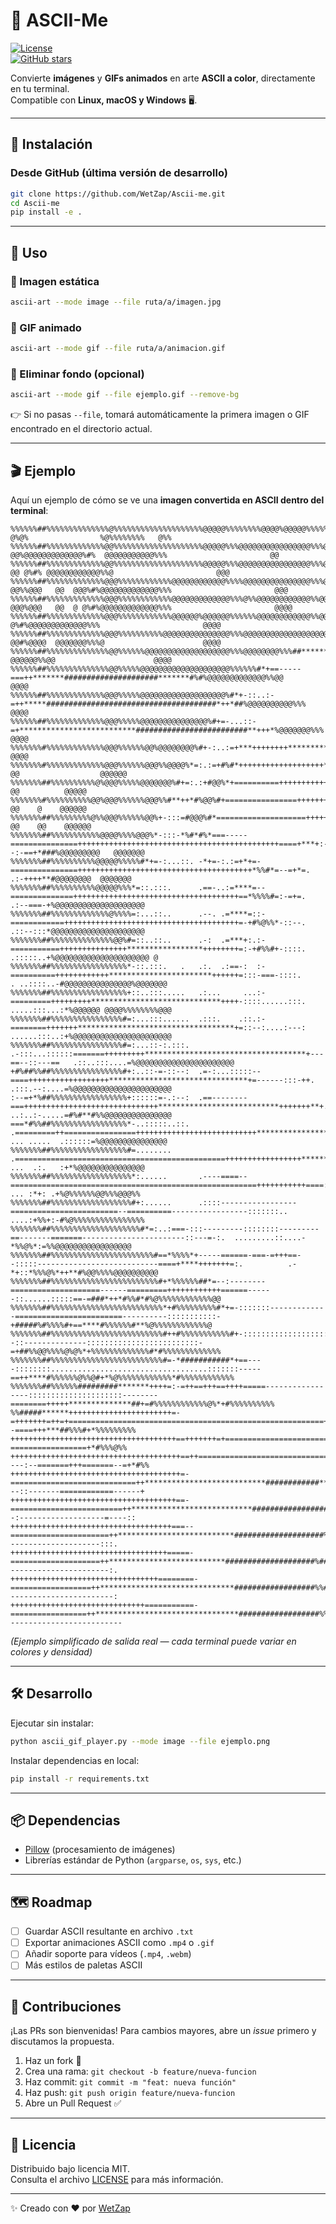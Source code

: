 # 🎨 ASCII-Me

[![License](https://img.shields.io/github/license/WetZap/Ascii-Me)](LICENSE)  
[![GitHub stars](https://img.shields.io/github/stars/WetZap/Ascii-Me?style=social)](https://github.com/WetZap/Ascii-Me/stargazers)  

Convierte **imágenes** y **GIFs animados** en arte **ASCII a color**, directamente en tu terminal.  
Compatible con **Linux, macOS y Windows** 🖥️.

---

## 🚀 Instalación

### Desde GitHub (última versión de desarrollo)
```bash
git clone https://github.com/WetZap/Ascii-me.git
cd Ascii-me
pip install -e .
```

---

## 📌 Uso

### 🔹 Imagen estática
```bash
ascii-art --mode image --file ruta/a/imagen.jpg
```

### 🔹 GIF animado
```bash
ascii-art --mode gif --file ruta/a/animacion.gif
```

### 🔹 Eliminar fondo (opcional)
```bash
ascii-art --mode gif --file ejemplo.gif --remove-bg
```

👉 Si no pasas `--file`, tomará automáticamente la primera imagen o GIF encontrado en el directorio actual.

---

## 🎬 Ejemplo

Aquí un ejemplo de cómo se ve una **imagen convertida en ASCII dentro del terminal**:

```
%%%%%%##%%%%%%%%%%%%%%@%%%%%%%%%%%%%%%%%%%%@@@@@%%%%%%%%@@@@%@@@@@%%%%%@@@@@@@@@@@@@@@@@%@@@%@@@@@@@@@@@%%%#%@@@@@@@@@@@@@%%% @%@%                %@%%%%%%%%   @%%
%%%%%%##%%%%%%%%%%%%%@@%%%%%%%%%%%%%%%%%%%%@@@@@%%%@@@@@@@@@@@@@@@@%%%@@@@@@@@@@@@@@@@@@  @@%@@@@@@@@@@@@@%#%  @@@@@@@@@@@%%%                       @@            
%%%%%%##%%%%%%%%%%%%%@@%%%%%%%%%%%%%%%%%%%%@@@@@%%%@@@@@@@@@@@@@@@@%%%@@@@@@@@@@@@@@@@@@@@@%%@@@@@@@@ @@ @%#% @@@@@@@@@@@@%%@                       @@@           
%%%%%%##%%%%%%%%%%%%%@@@%%%%%%%%%%%%@@@@@@@@@@@@%%%%@@@@@@@@@@@@@@@%%%@@@@@@@@@@@@@@@@@@ @@%%@@@   @@  @@@%#%@@@@@@@@@@@@@%%%                       @@@           
%%%%%%##%%%%%%%%%%%%%@@@%%%%%%%%%%%%@@@@@@@@@@@@@%%%@%%@@@@@@@@@@@@%%@@@@@@@@@@@@@@@@@@  @@@%@@@   @@  @ @%#%@@@@@@@@@@@@@%%%                       @@@@          
%%%%%%##%%%%%%%%%%%%%@@@%%%%%%%%%%%%@@@@@@%@@@@@@%%%%%%@@@@@@@@@@@@%%@@@@@@@@@@@@@@@@@@@@@@%%@@@@@@@@    @%#%@@@@@@@@@@@@@%%%                       @@@@          
%%%%%%##%%%%%%%%%%%%%@@@%%%%%%%%%%@@@@@@@@@@@@@@@%%%@@@@@@@@@@@@@@@@@@@@@@@@%%%%%%%%%%%%@@@%%@@@@@@@@@@@ @@#%@@@@  @@@@@@@%%%@                      @@@@          
%%%%%%##%%%%%%%%%%%%%%@@%%%%%%@@@@@@@@@@@@@@@@@@@%%%@@@@@@@@%%%##*******++++++++++++++**********###%%%@@@@@#%@@@@   @@@@@@%%@@                      @@@@          
%%%%%%##%%%%%%%%%%%%%%@@%%%%%@@@@@@@@@@@@@@@@@@@@%%%%%%#*+==-----===++*******#####################*******#%#%@@@@@@@@@@@@@%%@@                      @@@@          
%%%%%%##%%%%%%%%%%%%%@@@%%%%%@@@@@@@@@@@@@@@@@@@%#*+-::..:-=++*****######################################*++*##%@@@@@@@@@@%%%                       @@@@          
%%%%%%##%%%%%%%%%%%%%@@@%%%%%@@@@@@@@@@@@@@@%#+=-...::-=+**************************#########################**+++*%@@@@@@@%%%                       @@@@          
%%%%%%%#%%%%%%%%%%%%%@@@%%%%%%@@%@@@@@@@@%#+-:..:=+***++++++++**********************************************##***+=+#%@@@@%%%@                      @@@@          
%%%%%%%#%%%%%%%%%%%%%@@@%%%%%%@@@%%@@@@%*=:.:=+#%#*+++++++++++++++++++*********************************************+==+#@@%%%@ @@                  @@@@@@         
%%%%%%%##%%%%%%%%%%@%@@@%%%%%@@@@@@@%#+=:.:+#@@%*+==========+++++++++++++++******************************************+-:=*%%@@@@        @@          @@@@@         
%%%%%%%#%%%%%%%%%%@@%@@@%%%%%%@@@%%#**++*#%@@%#+================+++++++++++++++*******************************+*********+++*#%%%%@@     @@    @    @@@@@@         
%%%%%%%##%%%%%%%%%@%%@@@%%%%%%@@%+-:::=#@@@%#*====================++++++++++++++++***********************+++++++++++******++++++**%@   @@    @@    @@@@@@         
%%%%%%%##%%%%%%%%%%%@@@@%%%%@@@%*-:::-*%#*#%*===-----===============+++++++++++++++++++++++++++++++++++++++++++++====+***+:--:-==+*###%@@@@@@@@@   @@@@@@@        
%%%%%%%##%%%%%%%%%%@@@@@%%%%%#*+=-:...::. -*+=-:.:=+*+=-===============+++++++++++++++++++++++++++++++++++++++*%%#*=--=+*=.    .:-++++**#@@@@@@@@  @@@@@@@        
%%%%%%%##%%%%%%%%%%@@@@@%%%*=::.:::.      .==-..:=****=--==============+++++++++++++++++++++++++++++++++++++==*%%%%#=:-=+=.     .:--===-+%@@@@@@@@@@@@@@@@@@@@    
%%%%%%%##%%%%%%%%%%%%%@%%%%=:...::..      .--. .=****=::-============+++++++++++++++++++++++++++++++++++++++=-+#%@%%*-::--.      .::--:::*@@@@@@@@@@@@@@@@@@@@@   
%%%%%%%##%%%%%%%%%%%%%%@@%#=::..::..      .-:  .=***+:.:-===========+++++++++++++++*****************++++++++=:-+#%%#+-::::.      .:::::..+%@@@@@@@@@@@@@@@@@@@@@ @
%%%%%%%##%%%%%%%%%%%%%%%%%*-::.:::.   .   .:.  .:==-:  :-==========++++++++++++***********************++++++=:::-===-::::.     . ..::::..-#@@@@@@@@@@@@@@@%@@@@@@@
%%%%%%%##%%%%%%%%%%%%%%%%%+::..:::.....   .:...     ...:-=========+++++++++*****************************++++-::::......:::.   .....:::...:*%@@@@@@ @@@@%%%%%%%%@@@
%%%%%%%##%%%%%%%%%%%%%%%%#=:...:::......  .:::.    .::.:-========+++++++***********************************+=::--:....:---:   ......:::..:+%@@@@@@@@@@@@@@@@@@@@@@
%%%%%%%##%%%%%%%%%%%%%%%%#=:...::-:.:::.  .-:::...::::::=======+++++++++************************************+---==--::---==   .::..:::....=%@@@@@@@@@@@@@@@@@@@@@@
+#%##%%##%%%%%%%%%%%%%%%%#+:..::-=-::--:  .=-:...:::::--====++++++++++++++++++*******************************+=------:::-++.  .:::.--:....=%@@@@@@@@@@@@@@@@@@@@@@
:--=+*%##%%%%%%%%%%%%%%%%%+::::::=-.:--:  .==--------===++++++++++++++++++++++++++++++***************************+++++++**+.  ..:..:-.....=#%#**#%%@@@@@@@@@@@@@@@
===*#%%##%%%%%%%%%%%%%%%%%*-..:::::..::.  .=========++================+++++++++++++++++++++++++++*************************+:   ... .....  .::::::=%@@@@@@@@@@@@@@@
%%%%%%%##%%%%%%%%%%%%%%%%%#=........      .===============================================+++++++++++++++++***************+:        ...  .:.   :+*%@@@@@@@@@@@@@@@
%%%%%%%##%%%%%%%%%%%%%%%%%%*:......       .----====--=======================================================+++++++++++====:.        ... :*+: .+%@%%%%%%@@%%%@@@%%
%%%%%%%##%%%%%%%%%%%%%%%%%%#+:......      .::::-----------------========================--==========-----------------:::::::..      ....:+%%+:-#%@%%%%%%%%%%%%%%%%
%%%%%%%##%%%%%%%%%%%%%%%%%%%%#*=:..:===-:::---------::::::::---------==-------=======-----------------------::---=-:.  .........::....-*%%@%*:=%%@@@@@@@@@@@@@@@@@
%%%%%%%##%%%%%%%%%%%%%%%%%%%%%%%#==*%%%%*+-----======-===-=+++==--:::::---------------------------====+****+++++++=:.          .-*+::*%%%@%*++**#%@@%%%%@@@@@@@@@@
%%%%%%%##%%%%%%%%%%%%%%%%%%%%%%%%#+*%%%%%%##*=--:--------====================------=========++++++++++++======------::......:::::==-=###*++*#%%#*#%@%%%%%%%%%%%%@@
%%%%%%%##%%%%%%%%%%%%%%%%%%%%%%%%%*+#%%%%%%%%%#*+=-:::::::-------------========================----------:::::::::::-+#####%#%%%%#+==****#%%%%%%#**%@%%%%%%%%%%%%@
%%%%%%%##%%%%%%%%%%%%%%%%%%%%%%%%%#++#%%%%%%%%%%%#+-:::::::::::::::::::--::--------------:::::::::::::::::::::::::-=+##%%@@%%%%@%@%*+%%%%%%%%%%%%%#*#%%%%%%%%%%%%%
%%%%%%%##%%%%%%%%%%%%%%%%%%%%%%%%%#=-*###########*+==----::::::::...................................:::::::-----==++****#%%%%%%@%%@#+*%@%%%%%%%%%%%%*#%%%%%%%%%%%%
%%%%%%%##%%%%%%#########*******++++=:-=++==+++==++++=====-----------------:::::::::::::::::::::--------========+++++**************##+=#%%%%%%%%%%%%@%*+#%%%%%%%%%%
%%#####******+++++++++++++++++++++++=-=+++++++=++=+=========================================================++++++++********++=======--====+++***##%%%#+*%%%%%%%%%
+++++++++++++++++++++++++++++++++++++==+++++++=+=============================++++++++++++++++++++++++++++++++++++++++*********++=====-:-=================+*#%%%@%%
++++++++++++++++++++++++++++++++++++++==++=============================+++++************************###*****++++++++++++********+=----:--=======+++=======--=+*#%%
++++++++++++++++++++++++++++++++++++++=-============================++***************************############**++++++++++++*******=---::-------============------+
+++++++++++++++++++++++++++++++++++++==-=========================++***************************##################*+++++++++++++*****+=--:-------------------=----::
++++++++++++++++++++++++++++++++++++===--======================++**************************####################%##*+++++++++++++****+=-::---------------------:::.
+++++++++++++++++++++++++++++++++++=====-====================++**************************####################%#####*++++====++++++****=-:-----------------------:.
+++++++++++++++++++++++++++++++++========-==================++******************************##################%%#####*++++====++++++**+-:------------------------:
++++++++++++++++++++++++++++++===========-=================++********************************##################%%%#%%#**++++====+++++++:--------------------------
```

*(Ejemplo simplificado de salida real — cada terminal puede variar en colores y densidad)*

---

## 🛠 Desarrollo

Ejecutar sin instalar:
```bash
python ascii_gif_player.py --mode image --file ejemplo.png
```

Instalar dependencias en local:
```bash
pip install -r requirements.txt
```

---

## 📦 Dependencias
- [Pillow](https://pypi.org/project/Pillow/) (procesamiento de imágenes)
- Librerías estándar de Python (`argparse`, `os`, `sys`, etc.)

---

## 🗺️ Roadmap
- [ ] Guardar ASCII resultante en archivo `.txt`  
- [ ] Exportar animaciones ASCII como `.mp4` o `.gif`  
- [ ] Añadir soporte para vídeos (`.mp4`, `.webm`)  
- [ ] Más estilos de paletas ASCII  

---

## 🤝 Contribuciones
¡Las PRs son bienvenidas! Para cambios mayores, abre un *issue* primero y discutamos la propuesta.

1. Haz un fork 🍴  
2. Crea una rama: `git checkout -b feature/nueva-funcion`  
3. Haz commit: `git commit -m "feat: nueva función"`  
4. Haz push: `git push origin feature/nueva-funcion`  
5. Abre un Pull Request ✅  

---

## 📜 Licencia
Distribuido bajo licencia MIT.  
Consulta el archivo [LICENSE](LICENSE) para más información.

---

✨ Creado con ❤️ por [WetZap](https://github.com/WetZap)  
